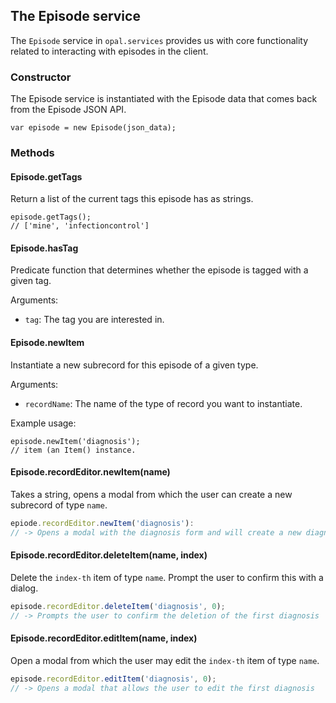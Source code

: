 ## The Episode service

The `Episode` service in `opal.services` provides us with core functionality related
to interacting with episodes in the client.

### Constructor

The Episode service is instantiated with the Episode data that comes back from the
Episode JSON API.

    var episode = new Episode(json_data);


### Methods

#### Episode.getTags

Return a list of the current tags this episode has as strings.

    episode.getTags();
    // ['mine', 'infectioncontrol']

#### Episode.hasTag

Predicate function that determines whether the episode is tagged with a given tag.

Arguments:

* `tag`: The tag you are interested in.


#### Episode.newItem

Instantiate a new subrecord for this episode of a given type.

Arguments:

* `recordName`: The name of the type of record you want to instantiate.

Example usage:

    episode.newItem('diagnosis');
    // item (an Item() instance.


#### Episode.recordEditor.newItem(name)

Takes a string, opens a modal from which the user can create a new subrecord of type `name`.

```js
epiode.recordEditor.newItem('diagnosis'):
// -> Opens a modal with the diagnosis form and will create a new diagnosis on save
```

#### Episode.recordEditor.deleteItem(name, index)

Delete the `index-th` item of type `name`. Prompt the user to confirm this with a dialog.

```js
episode.recordEditor.deleteItem('diagnosis', 0);
// -> Prompts the user to confirm the deletion of the first diagnosis
```
#### Episode.recordEditor.editItem(name, index)

Open a modal from which the user may edit the `index-th` item of type `name`.

```js
episode.recordEditor.editItem('diagnosis', 0);
// -> Opens a modal that allows the user to edit the first diagnosis
```
